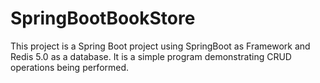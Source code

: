 # SpringBootBookStore
This project is a Spring Boot project using SpringBoot as Framework and Redis 5.0 as a database. It is a simple program demonstrating CRUD operations being performed.

